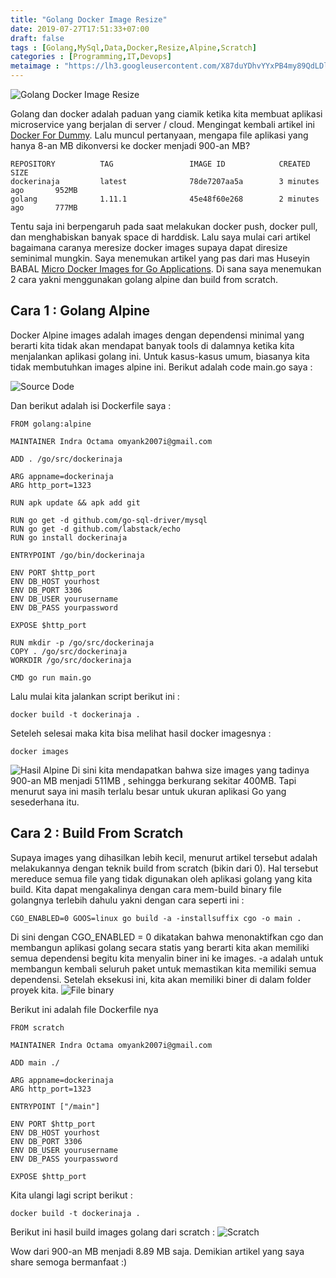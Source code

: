 ```yaml
---
title: "Golang Docker Image Resize"
date: 2019-07-27T17:51:33+07:00
draft: false
tags : [Golang,MySql,Data,Docker,Resize,Alpine,Scratch]
categories : [Programming,IT,Devops]
metaimage : "https://lh3.googleusercontent.com/X87duYDhvYYxPB4my89QdLDlhtDTHd6AGtk8NyaUgg1T-LP03ApAdNYlDelkz0vrxgu3elX39hBBinnv1s0DQjBh9yyK_isNreQ1qfrDPGdCdRMTrQhvAt9u73XinzP4dUFn9-6Wzpv4Wq1ot3GEA4HVCk73hOMhYSw4O7qkQX7Xv9gbYhY9cfqHgTWG4CsaSJ6BBfpFRFjsrGNAoLK2-vH2tzyWWByRDAGMsVukVGPD09Ypgu2-y7oIwCRphHbVKmZLmqfY23_NWTAiHzklRj67vYnzsPqrXUggqHaUbiPSvmDNpY-oI5zsQPlKJDeBR8o9Dj0H1xogcYd40ZEfPlkT-ifx1NiZmAVg3k8ghwvmpkCLIvgpowT2cyIiFFdCOmLOnKp5hobUxcwUIvXTZGF1ti2DUZQEFaOYc2CLTpfYrRvGOyG9Gl7nEoTAefprLY55TiYHimzE2qZ2gddI-vCNqaTIkS7FReS9lY84pJXwytZQjkLroHuswyAuudR8y-s7Lu6v6wLbBUiuRnEbaUqG2SRAGQHnNgcMjm19SZ18czqQ3d-mO01IVsYVXMns07Vzt-4PfuTVNl0CsrSblBKxAI4G6hhK_4BxAB11QcztGufP6MnkFA4o07e_fqeaJAD440mercSMdH0PYCt8Ae2G_wzeNMs=w1100-h619-no"
---
```


![Golang Docker Image Resize](https://lh3.googleusercontent.com/X87duYDhvYYxPB4my89QdLDlhtDTHd6AGtk8NyaUgg1T-LP03ApAdNYlDelkz0vrxgu3elX39hBBinnv1s0DQjBh9yyK_isNreQ1qfrDPGdCdRMTrQhvAt9u73XinzP4dUFn9-6Wzpv4Wq1ot3GEA4HVCk73hOMhYSw4O7qkQX7Xv9gbYhY9cfqHgTWG4CsaSJ6BBfpFRFjsrGNAoLK2-vH2tzyWWByRDAGMsVukVGPD09Ypgu2-y7oIwCRphHbVKmZLmqfY23_NWTAiHzklRj67vYnzsPqrXUggqHaUbiPSvmDNpY-oI5zsQPlKJDeBR8o9Dj0H1xogcYd40ZEfPlkT-ifx1NiZmAVg3k8ghwvmpkCLIvgpowT2cyIiFFdCOmLOnKp5hobUxcwUIvXTZGF1ti2DUZQEFaOYc2CLTpfYrRvGOyG9Gl7nEoTAefprLY55TiYHimzE2qZ2gddI-vCNqaTIkS7FReS9lY84pJXwytZQjkLroHuswyAuudR8y-s7Lu6v6wLbBUiuRnEbaUqG2SRAGQHnNgcMjm19SZ18czqQ3d-mO01IVsYVXMns07Vzt-4PfuTVNl0CsrSblBKxAI4G6hhK_4BxAB11QcztGufP6MnkFA4o07e_fqeaJAD440mercSMdH0PYCt8Ae2G_wzeNMs=w1100-h619-no)

Golang dan docker adalah paduan yang ciamik ketika kita membuat aplikasi microservice yang berjalan di server / cloud.
Mengingat kembali artikel ini [Docker For Dummy](https://indraoctama.com/docker-for-dummy-with-golang-mysql-20181213/).
Lalu muncul pertanyaan, mengapa file aplikasi yang hanya 8-an MB dikonversi ke docker menjadi 900-an MB?


```text
REPOSITORY          TAG                 IMAGE ID            CREATED             SIZE
dockerinaja         latest              78de7207aa5a        3 minutes ago       952MB
golang              1.11.1              45e48f60e268        2 minutes ago       777MB
```

Tentu saja ini berpengaruh pada saat melakukan docker push, docker pull, dan menghabiskan banyak space di harddisk.
Lalu saya mulai cari artikel bagaimana caranya meresize docker images supaya dapat diresize seminimal mungkin. Saya menemukan
artikel yang pas dari mas Huseyin BABAL [Micro Docker Images for Go Applications](https://blog.kloia.com/micro-docker-images-for-go-applications-8a8701130c01).
Di sana saya menemukan 2 cara yakni menggunakan golang alpine dan build from scratch.

## Cara 1 : Golang Alpine

Docker Alpine images adalah images dengan dependensi minimal yang berarti kita tidak akan mendapat banyak tools di 
dalamnya ketika kita menjalankan aplikasi golang ini. Untuk kasus-kasus umum, biasanya kita tidak membutuhkan images alpine ini.
Berikut adalah code main.go saya :

![Source Dode](https://lh3.googleusercontent.com/fcB2PCuQJOStv0_dLTTcG7LE0PM_wQ3iOTOAmt3IKeNaPVcnRTY-ncmN_Krd3zy8BN_O4IdJXni49IJtgFtp9RQlKr1KvlBNHy4cPZeUI9TAG0ZNWMyxxjhg9lB_lB1l2BlXYSgxiQEtMmymy4RehiprAYM4Zsfd6qNE8FefbHq8HO8At3XqyUzs-7YTNkD20nmWX58kvt25885reD9ANkTp9EeV6N6lB-SNnILPMY7pOklUyBzZu7lO7ebNWGs2hDb7vHSY_L0TOG-ksTfENgKqeYOUvzC01zd9fz-rgPEyM98Th02hdabOxwOw5jCmk0BwLCX549qfdywP1rVWSiAB_3GJpnDghBtTZIOZK_KYunMy7GE8GvbMFegnL1gcGsl4sKHcqVbrWJdjFul0NwLiDN1YERgzPDcL_GMA3sfemK9G0NOhYWu4JrOiX_gZTDCbeE-kNhX-o3SU-QTZjgexVHGEEn4VjkuBDvYsoewcjXLEsegGMj3hI2C3EGuuCqtA_1aERLgK1AdVWGmxlV-LDAWTD-YOckgH5x92NsM8wMh3wrUPtff3ClajVsZFZGnItl3rSHm-qafUBw0oUGh-hBM8U8zssUjFLS_FixGDTzSnDrafsjhiTGy2xBBLRdqawvJ1bDAOkNeulXf_nbzjyPN_qPk=w1726-h1544-no)

Dan berikut adalah isi Dockerfile saya :

```$text
FROM golang:alpine

MAINTAINER Indra Octama omyank2007i@gmail.com

ADD . /go/src/dockerinaja

ARG appname=dockerinaja
ARG http_port=1323

RUN apk update && apk add git

RUN go get -d github.com/go-sql-driver/mysql
RUN go get -d github.com/labstack/echo
RUN go install dockerinaja

ENTRYPOINT /go/bin/dockerinaja

ENV PORT $http_port
ENV DB_HOST yourhost
ENV DB_PORT 3306
ENV DB_USER yourusername
ENV DB_PASS yourpassword

EXPOSE $http_port

RUN mkdir -p /go/src/dockerinaja
COPY . /go/src/dockerinaja
WORKDIR /go/src/dockerinaja

CMD go run main.go
```

Lalu mulai kita jalankan script berikut ini :

```$text
docker build -t dockerinaja .
```

Seteleh selesai maka kita bisa melihat hasil docker imagesnya :
```$text
docker images
```
![Hasil Alpine](https://lh3.googleusercontent.com/ZfKfqKu81ulHrcWU15G2wW4eojRNs8ukFDsjBol2UEtbRVZm9TqdThbyzDlqxuE93dBVby2LtvxF7V0ftQCWRLBeNEMLMAcbA7XoQKfAo4IF17jUM3M1LsY9J6aLDasKfQ79CE4_Po2QOBfz7wDvQmvLFWRNLhLW030eQkWAjPIOzxXD7T2sUu8Nl2_8myEDxp7KT3ZV9X3-DbreK4RlMaB-PbIinYfMss1XymVLHu3VcWXCHLw8H5T6LEPF9QPHDmML3bhQ7DTmtU7hcOna53FFEWh9cprSD-SUn24XRPEWAEe-_Z_R0C5dm1iWd_nWqBQc600D-OHV4rDQkhlGl8veDTBdsbBXqkiJsKdaoXJDTH8nV3bXkpYD1E3aUlb15jNzPc-W4XoL-Fpz_EnVCyJwTyRtDVBLb8_T9zQqJoz_GYK9ammvn4qutFWdS-dJOVrsIGvvC5z4XN533_6KEYW5rF-0-dAjmwtnytYIMMhMMAzRpFcvAglGY524jnk-KoW0rB6IkBarrdoC2Il3ib-tM3CCh9RN7zY0kBekGSuKIDggUb3AQiBxa58ZgfH5nVBTrGkA3X7HwptdXn5-KS4wkOxHFrZwcuvHN8pb3Iyo9XKj0pl7QgLuK-zIObhJmg6HrRitZqRp_3dyUCFyQKR59xIaQvU=w1310-h118-no)
Di sini kita mendapatkan bahwa size images yang tadinya 900-an MB menjadi 511MB , sehingga berkurang sekitar 400MB. Tapi 
menurut saya ini masih terlalu besar untuk ukuran aplikasi Go yang sesederhana itu.

## Cara 2 : Build From Scratch
Supaya images yang dihasilkan lebih kecil, menurut artikel tersebut adalah melakukannya dengan teknik build from scratch (bikin dari 0).
Hal tersebut mereduce semua file yang tidak digunakan oleh aplikasi golang yang kita build. Kita dapat mengakalinya dengan cara 
mem-build binary file golangnya terlebih dahulu yakni dengan cara seperti ini :

```$text
CGO_ENABLED=0 GOOS=linux go build -a -installsuffix cgo -o main .
```

Di sini dengan CGO_ENABLED = 0 dikatakan bahwa menonaktifkan cgo dan membangun aplikasi golang secara statis yang 
berarti kita akan memiliki semua dependensi begitu kita menyalin biner ini ke images. -a adalah untuk membangun kembali 
seluruh paket untuk memastikan kita memiliki semua dependensi. Setelah eksekusi ini, kita akan memiliki biner di dalam 
folder proyek kita.
![File binary](https://lh3.googleusercontent.com/MBGVGjrgzR9FbwXjg-U1sebzrzN9DLlxrQdv3zJ25MERbW-bhA3cBzM7F1Nxkyxb8-FFBdAs-NrcFjMMwbI2aMMn6kPNEqLLJ_qQoJffGudpxUq-cK7xkwqcVJ0v5b7J5mEGfuP_8pTKON9xUp_aY4RJzCx4PKnl4F1r9kSouS8E3XFPVSmfkUdm8ndojgiZy1YJcHDuPuKofvOhQbI8r9Us5CMAoewoianJKTc7OQTV_cQras8d6zVMzzBPt4vcdnbFnU65btHowvn_9AUDoAGhKAoBwoceAw8805O60oQrdc7ZP1K1hXU-3xRrc_ue8HgZ89R5XrkA10G3OwUzzxwFUNjooo-la3o39SJS-0uWFwjTyq1CwMRHlfAGgWVv2Df5V2VJ4OEWi2tLDUcnc9_OajV2Ltoiix16p4VaVdgazIAtx6Mz9ix1vuzJ8zK7RvAZ3HCOfPeyhwYb1nsVoKZDf9Tzt4b26ceqcHW6FuXHG41eFFLjX2mFmvEgtjWzxQ7ALMkFCLzoXNyUazGI2T7DAJiV5wXzrehzY1FtRlXMAHKuRBMCoryOKVe4X3f6TJ_MBzBoyXtzVEKoyOaFvAsy55j-aOMhj3I4S8WmKaBnZ8N7Z2CSLFKX73UCYBgKUhpDs_QcndLwzAx9h1oBHX7_H-ub1A8=w970-h334-no)

Berikut ini adalah file Dockerfile nya 
```$text
FROM scratch

MAINTAINER Indra Octama omyank2007i@gmail.com

ADD main ./

ARG appname=dockerinaja
ARG http_port=1323

ENTRYPOINT ["/main"]

ENV PORT $http_port
ENV DB_HOST yourhost
ENV DB_PORT 3306
ENV DB_USER yourusername
ENV DB_PASS yourpassword

EXPOSE $http_port
```

Kita ulangi lagi script berikut :

```$text
docker build -t dockerinaja .
```
Berikut ini hasil build images golang dari scratch :
![Scratch](https://lh3.googleusercontent.com/IdolkhxSCaqowquOh2Qb8IBWFiEx7av99U2Pjd2x7W5ETR5gXxD6lbOBJvVD3ci-qW3XIHmRXsCfbzwbZb-DBGQnLdLnBo8RZOPKnbXwmJMaCCMnSpwN5wkSKpQIcL5YRTWzJ3Qq3y8skmAsLfQRx1vxIxf7gfDUd_Q43f1L2MDuuFijZhBFbf1PaqdEyE-aVMK3m7mFzQWR--UafZO2eK01vgQ-G6ncwmJcbmE06KWiHVvWSgW5iEtmiCAj1tE6YvFB3_tovjuCMcb5J9mlfqmuwEUnntr4jrRWzFr33Xvw4NKN3UUAzUDHB50GfbsKfPRdCuDdfJ-mHxueKIGu8zJhqD3GNqPYUupkYaMPfuVCAIM3EQFVGIVd05P15hj-zdp2VlN_TCJ-J93v14y_JV6w96IVBHg3gqMAlsm4G6hS-JWaP9YtAADGKhNlaOXUrMHbBT5rH2YliaEQ5bCkL-ejHZrMIZ9gEbmlXzz8Oi3Zu1RlXs4OtJMsjXniOu16K4rjjBJzm70TJCmsiAYntVGhjC-BjvMXSyvY59nVfSygQ7irVXznDomEIqZzFA73p_VjfC0FjTXpuv90Y3SRh4KMGcvs5Rlnmx-hGD-RnW3eo8tEvYn4ztixfWmN8-AZ_0_OHbNqu-zeRyM_shPdXxN_CGtybWM=w1312-h94-no)

Wow dari 900-an MB menjadi 8.89 MB saja. Demikian artikel yang saya share semoga bermanfaat :)